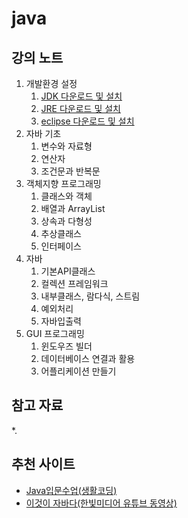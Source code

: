 # java

## 강의 노트
1. 개발환경 설정
   1. [JDK 다운로드 및 설치](https://dev-imaec.tistory.com/9)
   1. [JRE 다운로드 및 설치](https://webnautes.tistory.com/1133)
   2. [eclipse 다운로드 및 설치](https://mine-it-record.tistory.com/16)
1. 자바 기초
   1. 변수와 자료형
   1. 연산자
   1. 조건문과 반복문
1. 객체지향 프로그래밍
   1. 클래스와 객체
   1. 배열과 ArrayList
   1. 상속과 다형성
   1. 추상클래스
   1. 인터페이스
1. 자바
   1. 기본API클래스
   1. 컬렉션 프레임워크
   1. 내부클래스, 람다식, 스트림
   1. 예외처리
   1. 자바입출력
1. GUI 프로그래밍
   1. 윈도우즈 빌더
   1. 데이터베이스 연결과 활용
   1. 어플리케이션 만들기
      
## 참고 자료
*. 
## 추천 사이트
* [Java입문수업(생활코딩)](https://www.youtube.com/playlist?list=PLuHgQVnccGMCeAy-2-llhw3nWoQKUvQck)
* [이것이 자바다(한빛미디어 유튜브 동영상)](https://www.youtube.com/playlist?list=PLVsNizTWUw7FPokuK8Cmlt72DQEt7hKZu)

